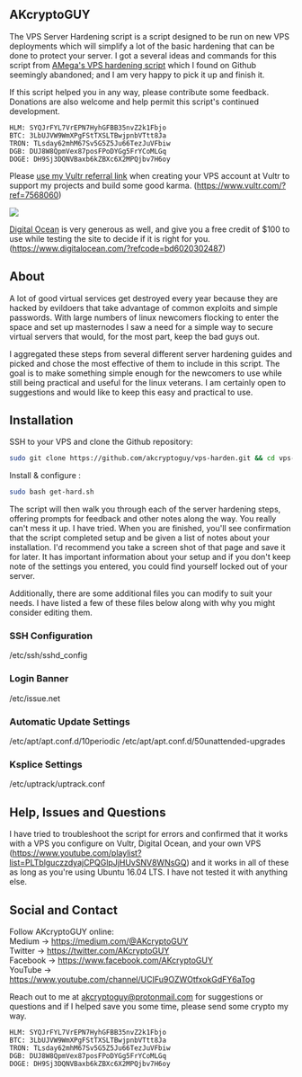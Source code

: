 ## AKcryptoGUY

The VPS Server Hardening script is a script designed to be run on new VPS deployments which will simplify a lot of the basic hardening that can be done to protect your server. I got a several ideas and commands for this script from 
[AMega's VPS hardening script](https://github.com/AMega/VPS-Server-Hardening) which I found on Github seemingly abandoned; and I am very happy to pick it up and finish it.

If this script helped you in any way, please contribute some feedback. Donations are also welcome and help permit this script's continued development.

```
HLM: SYQJrFYL7VrEPN7HyhGFBB35nvZ2k1Fbjo
BTC: 3LbUJVW9WmXPgFStTXSLTBwjpnbVTtt8Ja
TRON: TLsday62mhM67Sv5G5Z5Ju66TezJuVFbiw
DGB: DUJ8W8QpmVex87posFPoDYGg5FrYCoMLGq
DOGE: DH9Sj3DQNVBaxb6kZBXc6X2MPQjbv7H6oy
```

Please [use my Vultr referral link](https://www.vultr.com/?ref=7568060) when creating your VPS account at Vultr to support my projects and build some good karma. (https://www.vultr.com/?ref=7568060) <br/>

<a href="https://www.vultr.com/?ref=7568060?style=centerme"><img src="https://www.vultr.com/media/banner_3.png"></a>

[Digital Ocean](https://www.digitalocean.com/?refcode=bd6020302487) is very generous as well, and give you a free credit of $100 to use while testing the site to decide if it is right for you. (https://www.digitalocean.com/?refcode=bd6020302487)

## About

A lot of good virtual services get destroyed every year because they are hacked by evildoers that take advantage of common exploits and simple passwords.  With large numbers of linux newcomers flocking to enter the space and set up masternodes I saw a need for a simple way to secure virtual servers that would, for the most part, keep the bad guys out.

I aggregated these steps from several different server hardening guides and picked and chose the most effective of them to include in this script.  The goal is to make something simple enough for the newcomers to use while still being practical and useful for the linux veterans.  I am certainly open to suggestions and would like to keep this easy and practical to use.



## Installation

SSH to your VPS and clone the Github repository:

```bash
sudo git clone https://github.com/akcryptoguy/vps-harden.git && cd vps-harden
```

Install & configure :

```bash 
sudo bash get-hard.sh
```

The script will then walk you through each of the server hardening steps, offering prompts for feedback and other notes along the way.  You really can't mess it up.  I have tried.  When you are finished, you'll see confirmation that the script completed setup and be given a list of notes about your installation.  I'd recommend you take a screen shot of that page and save it for later.  It has important information about your setup and if you don't keep note of the settings you entered, you could find yourself locked out of your server.

Additionally, there are some additional files you can modify to suit your needs.  I have listed a few of these files below along with why you might consider editing them.

### SSH Configuration
/etc/ssh/sshd_config

### Login Banner
/etc/issue.net

### Automatic Update Settings
/etc/apt/apt.conf.d/10periodic
/etc/apt/apt.conf.d/50unattended-upgrades

### Ksplice Settings
/etc/uptrack/uptrack.conf

## Help, Issues and Questions

I have tried to troubleshoot the script for errors and confirmed that it works with a VPS you configure on Vultr, Digital Ocean, and your own VPS (https://www.youtube.com/playlist?list=PLTblguczzdyajCPQGlpJjHUvSNV8WNsGQ) and it works in all of these as long as you're using Ubuntu 16.04 LTS.  I have not tested it with anything else.

## Social and Contact

Follow AKcryptoGUY online: <br/>
Medium → https://medium.com/@AKcryptoGUY <br/>
Twitter → https://twitter.com/AKcryptoGUY <br/>
Facebook → https://www.facebook.com/AKcryptoGUY <br/>
YouTube → https://www.youtube.com/channel/UCIFu9OZWOtfxokGdFY6aTog <br/>

Reach out to me at akcryptoguy@protonmail.com for suggestions or questions and if I helped save you some time, please send some crypto my way.


```
HLM: SYQJrFYL7VrEPN7HyhGFBB35nvZ2k1Fbjo
BTC: 3LbUJVW9WmXPgFStTXSLTBwjpnbVTtt8Ja
TRON: TLsday62mhM67Sv5G5Z5Ju66TezJuVFbiw
DGB: DUJ8W8QpmVex87posFPoDYGg5FrYCoMLGq
DOGE: DH9Sj3DQNVBaxb6kZBXc6X2MPQjbv7H6oy
```




